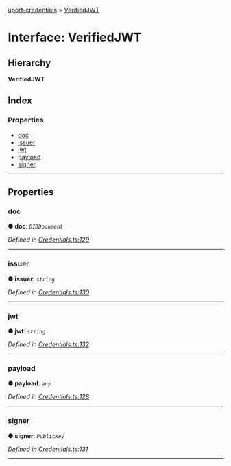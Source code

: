 [uport-credentials](../README.md) > [VerifiedJWT](../interfaces/verifiedjwt.md)

# Interface: VerifiedJWT

## Hierarchy

**VerifiedJWT**

## Index

### Properties

* [doc](verifiedjwt.md#doc)
* [issuer](verifiedjwt.md#issuer)
* [jwt](verifiedjwt.md#jwt)
* [payload](verifiedjwt.md#payload)
* [signer](verifiedjwt.md#signer)

---

## Properties

<a id="doc"></a>

###  doc

**● doc**: *`DIDDocument`*

*Defined in [Credentials.ts:129](https://github.com/uport-project/uport-credentials/blob/c498e74/src/Credentials.ts#L129)*

___
<a id="issuer"></a>

###  issuer

**● issuer**: *`string`*

*Defined in [Credentials.ts:130](https://github.com/uport-project/uport-credentials/blob/c498e74/src/Credentials.ts#L130)*

___
<a id="jwt"></a>

###  jwt

**● jwt**: *`string`*

*Defined in [Credentials.ts:132](https://github.com/uport-project/uport-credentials/blob/c498e74/src/Credentials.ts#L132)*

___
<a id="payload"></a>

###  payload

**● payload**: *`any`*

*Defined in [Credentials.ts:128](https://github.com/uport-project/uport-credentials/blob/c498e74/src/Credentials.ts#L128)*

___
<a id="signer"></a>

###  signer

**● signer**: *`PublicKey`*

*Defined in [Credentials.ts:131](https://github.com/uport-project/uport-credentials/blob/c498e74/src/Credentials.ts#L131)*

___


